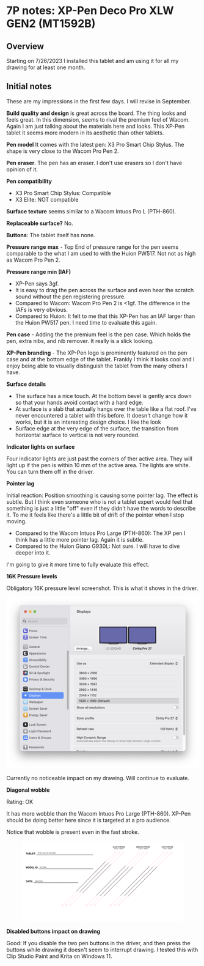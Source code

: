 # 7P notes: XP-Pen Deco Pro XLW GEN2 (MT1592B)

## Overview

Starting on 7/26/2023 I installed this tablet and am using it for all my drawing for at least one month.



## Initial notes

These are my impressions in the first few days. I will revise in September.

**Build quality and design** is great across the board. The thing looks and feels great. In this dimension, seems to rival the premium feel of Wacom. Again I am just talking about the materials here and looks. This XP-Pen tablet it seems more modern in its aesthetic than other tablets.

**Pen model** It comes with the latest pen: X3 Pro Smart Chip Stylus. The shape is very close to the Wacom Pro Pen 2.&#x20;

**Pen eraser**. The pen has an eraser. I don't use erasers so I don't have opinion of it.

**Pen compatibility**

* X3 Pro Smart Chip Stylus: Compatible
* X3 Elite: NOT compatible

**Surface texture** seems similar to a Wacom Intuos Pro L (PTH-860).

**Replaceable surface?** No.

**Buttons**: The tablet itself has none.

**Pressure range** **max** - Top End of pressure range for the pen seems comparable to the what I am used to with the Huion PW517. Not not as high as Wacom Pro Pen 2.

**Pressure range min (IAF)**&#x20;

* XP-Pen says 3gf.&#x20;
* It is easy to drag the pen across the surface and even hear the scratch sound without the pen registering pressure.&#x20;
* Compared to Wacom: Wacom Pro Pen 2 is <1gf. The difference in the IAFs is very obvious.&#x20;
* Compared to Huion: It felt to me that this XP-Pen has an IAF larger than the Huion PW517 pen. I need time to evaluate this again.&#x20;

**Pen case** - Adding the the premium feel is the pen case. Which holds the pen, extra nibs, and nib remover. It really is a slick looking.

**XP-Pen branding** - The XP-Pen logo is prominently featured on the pen case and at the bottom edge of the tablet. Frankly I think it looks cool and I enjoy being able to visually distinguish the tablet from the many others I have.&#x20;

**Surface details**

* The surface has a nice touch. At the bottom bevel is gently arcs down so that your hands avoid contact with a hard edge.&#x20;
* At surface is a slab that actually hangs over the table like a flat roof. I've never encountered a tablet with this before. It doesn't change how it works, but it is an interesting design choice. I like the look
* Surface edge at the very edge of the surface, the transition from horizontal surface to vertical is not very rounded.&#x20;

**Indicator lights on surface**

Four indicator lights are just past the corners of ther active area. They will light up if the pen is within 10 mm of the active area. The lights are white. You can turn them off in the driver.

**Pointer lag**

Initial reaction: Position smoothing is causing some pointer lag. The effect is subtle. But I think even someone who is not a tablet expert would feel that something is just a little "off" even if they didn't have the words to describe it. To me it feels like there's a little bit of drift of the pointer when I stop moving.

* Compared to the Wacom Intuos Pro Large (PTH-860): The XP pen I think has a little more pointer lag. Again it is subtle.
* Compared to the Huion Giano G930L: Not sure.  I will have to dive deeper into it.

I'm going to give it more time to fully evaluate this effect.



&#x20;

**16K Pressure levels**

Obligatory 16K pressure level screenshot. This is what it shows in the driver.&#x20;

![](<../../.gitbook/assets/image (334).png>)



Currently no noticeable impact on my drawing. Will continue to evaluate.

**Diagonal wobble**

Rating: OK

It has more wobble than the Wacom Intuos Pro Large (PTH-860). XP-Pen should be doing better here since it is targeted at a pro audience.

Notice that wobble is present even in the fast stroke.

<div align="left">

<figure><img src="../../.gitbook/assets/XP-Pen Deco Pro XLW GEN2 (MT1592B).png" alt=""><figcaption></figcaption></figure>

</div>



**Disabled buttons impact on drawing**

Good: If you disable the two pen buttons in the driver, and then press the buttons while drawing it doesn't seem to interrupt drawing. I tested this with Clip Studio Paint and Krita on Windows 11.



&#x20;
